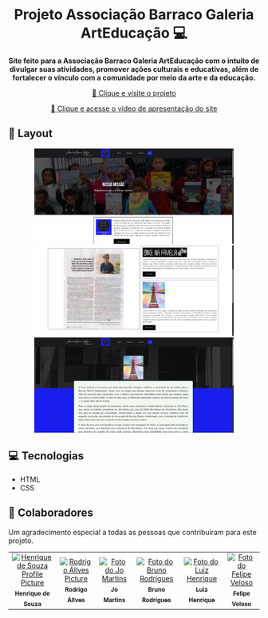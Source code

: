 <h1 align="center" style="font-weight: bold;">Projeto Associação Barraco Galeria ArtEducação 💻</h1>

<p align="center">
    <b>Site feito para a Associação Barraco Galeria ArtEducação com o intuito de divulgar suas atividades, promover ações culturais e educativas, além de fortalecer o vínculo com a comunidade por meio da arte e da educação.</b>
</p>

<p align="center">
     <a href="https://henrique0120.github.io/projeto-ong/">📱 Clique e visite o projeto</a>
</p>

<p align="center">
     <a href="https://www.youtube.com/watch?v=s8YDak-BkGU">📱 Clique e acesse o vídeo de apresentação do site</a>
</p>


<h2 id="layout">🎨 Layout</h2>

<p align="center">
    <img src="assets/Screenshot 1.png" alt="Image Example" width="400px">
    <img src="assets/Screenshot 2.png" alt="Image Example" width="400px">
    <img src="assets/Screenshot 3.png" alt="Image Example" width="400px">
</p>

<h2 id="technologies">💻 Tecnologias</h2>

- HTML
- CSS

<h2 id="colab">🤝 Colaboradores</h2>

Um agradecimento especial a todas as pessoas que contribuíram para este projeto.

<table>
  <tr>
    <td align="center">
      <a href="https://github.com/henrique0120">
        <img src="https://avatars.githubusercontent.com/u/140437860?v=4" width="100px;" alt="Henrique de Souza Profile Picture"/><br>
        <sub>
          <b>Henrique de Souza</b>
        </sub>
      </a>
    </td>
    <td align="center">
      <a href="https://github.com/RodrigoAllves23">
        <img src="https://avatars.githubusercontent.com/u/156686174?v=4" width="100px;" alt="Rodrigo Állves Picture"/><br>
        <sub>
          <b>Rodrigo Állves</b>
        </sub>
      </a>
    </td>
    <td align="center">
      <a href="https://github.com/jomstos">
        <img src="https://avatars.githubusercontent.com/u/127992720?v=4" width="100px;" alt="Foto do Jo Martins"/><br>
        <sub>
          <b>Jo Martins</b>
        </sub>
      </a>
    </td>
     <td align="center">
      <a href="https://github.com/BrunoRodFon">
        <img src="https://avatars.githubusercontent.com/u/160687392?v=4" width="100px;" alt="Foto do Bruno Rodrigues"/><br>
        <sub>
          <b>Bruno Rodrigues</b>
        </sub>
      </a>
    </td>
    <td align="center">
      <a href="https://github.com/Mrluizitoaway">
        <img src="https://avatars.githubusercontent.com/u/209256926?v=4" width="100px;" alt="Foto do Luiz Henrique"/><br>
        <sub>
          <b>Luiz Henrique</b>
        </sub>
      </a>
    </td>
    <td align="center">
      <a href="">
        <img src="" width="100px;" alt="Foto do Felipe Veloso"/><br>
        <sub>
          <b>Felipe Veloso</b>
        </sub>
      </a>
    </td>
      
  </tr>
</table>
